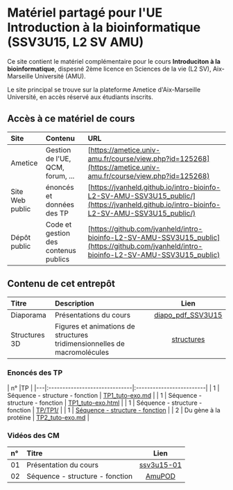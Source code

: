 # Matériel partagé pour l'UE Introduction à la bioinformatique (SSV3U15, L2 SV AMU)

Ce site contient le matériel complémentaire pour le cours **Introduciton à la bioinformatique**, dispesné 2ème licence en Sciences de la vie (L2 SV), Aix-Marseille Université (AMU). 

Le site principal se trouve sur la plateforme Ametice d'Aix-Marseille Université, en accès réservé aux étudiants inscrits. 

## Accès à ce matériel de cours

| Site | Contenu | URL |
|:---------------|:-------------------------|:----------------------------------------|
| Ametice |Gestion de l'UE, QCM, forum, ... | [https://ametice.univ-amu.fr/course/view.php?id=125268](https://ametice.univ-amu.fr/course/view.php?id=125268) |
| Site Web public | énoncés et données des TP | [https://jvanheld.github.io/intro-bioinfo-L2-SV-AMU-SSV3U15_public/](https://jvanheld.github.io/intro-bioinfo-L2-SV-AMU-SSV3U15_public/) |
| Dépôt public | Code et gestion des contenus publics | [https://github.com/jvanheld/intro-bioinfo-L2-SV-AMU-SSV3U15_public](https://github.com/jvanheld/intro-bioinfo-L2-SV-AMU-SSV3U15_public) |

## Contenu de cet entrepôt


| Titre | Description | Lien |
|:------------|:-------------------|:-------------------------:|
| Diaporama | Présentations du cours | [diapo_pdf_SSV3U15](diapo_pdf_SSV3U15/)
| Structures 3D | Figures et animations de structures tridimensionnelles de macromolécules | [structures](structures/) | 

### Enoncés des TP

| n° |TP |
|---|:------------------------------|:-------------------------|
| 1 | Séquence - structure - fonction | [TP1_tuto-exo.md](TP/TP1/TP1_tuto-exo.md) |
| 1 | Séquence - structure - fonction | [TP1_tuto-exo.html](TP/TP1/TP1_tuto-exo.html) |
| 1 | Séquence - structure - fonction | [TP/TP1/](TP/TP1/) |
| 1 | [Séquence - structure - fonction](TP/TP1/) |
| 2 | Du gène à la protéine | [TP2_tuto-exo.md](TP/TP2/TP2_tuto-exo.md) |

### Vidéos des CM

| n° | Titre | Lien |
|:------------|:-------------------|:-------------------------:|
| 01 | Présentation du cours | [ssv3u15-01](https://amupod.univ-amu.fr/video/32228-ssv3u15-01-presentation-du-cours-jacques-van-helden/) | 
| 02 | Séquence - structure - fonction | [AmuPOD](https://amupod.univ-amu.fr/video/32306-02-sequence-structure-fonction-ssv3u15-jacques-van-helden/) |
